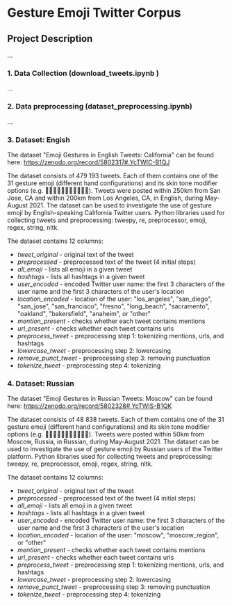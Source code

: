 # Gesture Emoji Twitter Corpus

## Project Description

...

### 1. Data Collection (download_tweets.ipynb )

...

### 2. Data preprocessing (dataset_preprocessing.ipynb)

...

### 3. Dataset: Engish

The dataset "Emoji Gestures in English Tweets: California" can be found here: https://zenodo.org/record/5802317#.YcTWIC-B1QJ

The dataset consists of 479 193 tweets. Each of them contains one of the 31 gesture emoji (different hand configurations) and its skin tone modifier options (e.g. 🙏🙏🏿🙏🏾🙏🏽🙏🏼🙏🏻). Tweets were posted within 250km from San Jose, CA and within 200km from Los Angeles, CA, in English, during May-August 2021. The dataset can be used to investigate the use of gesture emoji by English-speaking California Twitter users. Python libraries used for collecting tweets and preprocessing: tweepy, re, preprocessor, emoji, regex, string, nltk.

The dataset contains 12 columns:

-  *tweet_original* - original text of the tweet
-  *preprocessed* - preprocessed text of the tweet (4 initial steps)
-  *all_emoji* - lists all emoji in a given tweet
-  *hashtags* - lists all hashtags in a given tweet
-  *user_encoded* - encoded Twitter user name: the first 3 characters of the user name and the first 3 characters of the user's location
-  *location_encoded* - location of the user: "los_angeles", "san_diego", "san_jose", "san_francisco", "fresno", "long_beach", "sacramento", "oakland", "bakersfield", "anaheim", or "other"
-  *mention_present* - checks whether each tweet contains mentions
-  *url_present* - checks whether each tweet contains urls
-  *preprocess_tweet* - preprocessing step 1: tokenizing mentions, urls, and hashtags
-  *lowercase_tweet* - preprocessing step 2: lowercasing
-  *remove_punct_tweet* - preprocessing step 3: removing punctuation
-  *tokenize_tweet* - preprocessing step 4: tokenizing
    
### 4. Dataset: Russian

The dataset "Emoji Gestures in Russian Tweets: Moscow" can be found here: https://zenodo.org/record/5802328#.YcTWIS-B1QK

The dataset consists of 48 838 tweets. Each of them contains one of the 31 gesture emoji (different hand configurations) and its skin tone modifier options (e.g. 🙏🙏🏿🙏🏾🙏🏽🙏🏼🙏🏻). Tweets were posted within 50km from Moscow, Russia, in Russian, during May-August 2021. The dataset can be used to investigate the use of gesture emoji by Russian users of the Twitter platform. Python libraries used for collecting tweets and preprocessing: tweepy, re, preprocessor, emoji, regex, string, nltk. 

The dataset contains 12 columns:

-  *tweet_original* - original text of the tweet
-  *preprocessed* - preprocessed text of the tweet (4 initial steps)
-  *all_emoji* - lists all emoji in a given tweet
-  *hashtags* - lists all hashtags in a given tweet
-  *user_encoded* - encoded Twitter user name: the first 3 characters of the user name and the first 3 characters of the user's location
-  *location_encoded* - location of the user: "moscow", "moscow_region", or "other"
-  *mention_present* - checks whether each tweet contains mentions
-  *url_present* - checks whether each tweet contains urls
-  *preprocess_tweet* - preprocessing step 1: tokenizing mentions, urls, and hashtags
-  *lowercase_tweet* - preprocessing step 2: lowercasing
-  *remove_punct_tweet* - preprocessing step 3: removing punctuation
-  *tokenize_tweet* - preprocessing step 4: tokenizing
    
    
